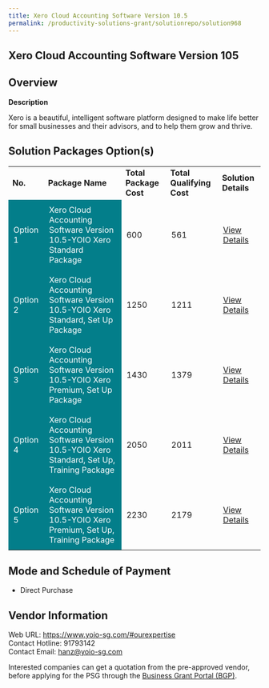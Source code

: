 ```yaml
---
title: Xero Cloud Accounting Software Version 10.5
permalink: /productivity-solutions-grant/solutionrepo/solution968
---
```


## Xero Cloud Accounting Software Version 105

## Overview

**Description**

Xero is a beautiful, intelligent software platform designed to make life better for small businesses and their advisors, and to help them grow and thrive.

## Solution Packages Option(s)

<table>
<tr>
<td><b>No.</b></td>
<td><b>Package Name</b></td>
<td><b>Total Package Cost</b></td>
<td><b>Total Qualifying Cost</b></td>
<td><b>Solution Details</b></td>
</tr>
<tr>
<td style='padding: 10px; background-color: #037E8A; color: #FFFFFF;'>Option 1</td>
<td style='padding: 10px; background-color: #037E8A; color: #FFFFFF;'>Xero Cloud Accounting Software Version 10.5-YOIO Xero Standard Package</td>
<td style='padding: 10px;'>600</td>
<td style='padding: 10px;'>561</td>
<td style='padding: 10px;'><a href='https://www.gobusiness.gov.sg/images/psg/Desensitised_YOIO_Annex_3_CR_wef_29_July_2021_Part_1.pdf' target='_blank'>View Details</a></td>
</tr>
<tr>
<td style='padding: 10px; background-color: #037E8A; color: #FFFFFF;'>Option 2</td>
<td style='padding: 10px; background-color: #037E8A; color: #FFFFFF;'>Xero Cloud Accounting Software Version 10.5-YOIO Xero Standard, Set Up Package</td>
<td style='padding: 10px;'>1250</td>
<td style='padding: 10px;'>1211</td>
<td style='padding: 10px;'><a href='https://www.gobusiness.gov.sg/images/psg/Desensitised_YOIO_Annex_3_CR_wef_29_July_2021_Part_2.pdf' target='_blank'>View Details</a></td>
</tr>
<tr>
<td style='padding: 10px; background-color: #037E8A; color: #FFFFFF;'>Option 3</td>
<td style='padding: 10px; background-color: #037E8A; color: #FFFFFF;'>Xero Cloud Accounting Software Version 10.5-YOIO Xero Premium, Set Up Package</td>
<td style='padding: 10px;'>1430</td>
<td style='padding: 10px;'>1379</td>
<td style='padding: 10px;'><a href='https://www.gobusiness.gov.sg/images/psg/Desensitised_YOIO_Annex_3_CR_wef_29_July_2021_Part_3.pdf' target='_blank'>View Details</a></td>
</tr>
<tr>
<td style='padding: 10px; background-color: #037E8A; color: #FFFFFF;'>Option 4</td>
<td style='padding: 10px; background-color: #037E8A; color: #FFFFFF;'>Xero Cloud Accounting Software Version 10.5-YOIO Xero Standard, Set Up, Training Package</td>
<td style='padding: 10px;'>2050</td>
<td style='padding: 10px;'>2011</td>
<td style='padding: 10px;'><a href='https://www.gobusiness.gov.sg/images/psg/Desensitised_YOIO_Annex_3_CR_wef_29_July_2021_Part_4.pdf' target='_blank'>View Details</a></td>
</tr>
<tr>
<td style='padding: 10px; background-color: #037E8A; color: #FFFFFF;'>Option 5</td>
<td style='padding: 10px; background-color: #037E8A; color: #FFFFFF;'>Xero Cloud Accounting Software Version 10.5-YOIO Xero Premium, Set Up, Training Package</td>
<td style='padding: 10px;'>2230</td>
<td style='padding: 10px;'>2179</td>
<td style='padding: 10px;'><a href='https://www.gobusiness.gov.sg/images/psg/Desensitised_YOIO_Annex_3_CR_wef_29_July_2021_Part_5.pdf' target='_blank'>View Details</a></td>
</tr>
</table>

## Mode and Schedule of Payment

 - Direct Purchase

## Vendor Information

 Web URL: https://www.yoio-sg.com/#ourexpertise <br>Contact Hotline: 91793142 <br>Contact Email: hanz@yoio-sg.com <br>

Interested companies can get a quotation from the pre-approved vendor, before applying for the PSG through the <a href='https://www.businessgrants.gov.sg/' target='_blank' rel='noopener'>Business Grant Portal (BGP)</a>.

<script src="/jquery/resize-tables.js"></script>

